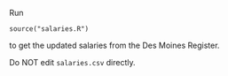 Run 

    source("salaries.R")
    
to get the updated salaries from the Des Moines Register.

Do NOT edit `salaries.csv` directly.